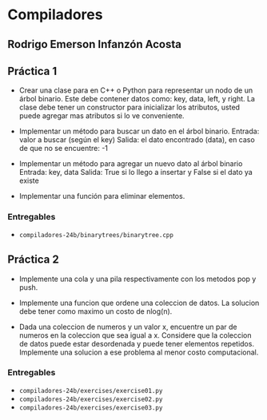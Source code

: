 # Compiladores

## Rodrigo Emerson Infanzón Acosta
  
## Práctica 1
- Crear una clase para en C++ o Python para representar un nodo de un
árbol binario. Este debe contener datos como: key, data, left, y right.
La clase debe tener un constructor para inicializar los atributos, usted
puede agregar mas atributos si lo ve conveniente.

- Implementar un método para buscar un dato en el árbol binario.
Entrada: valor a buscar (según el key)
Salida: el dato encontrado (data), en caso de que no se encuentre: -1

- Implementar un método para agregar un nuevo dato al árbol binario
Entrada: key, data
Salida: True si lo llego a insertar y False si el dato ya existe

- Implementar una función para eliminar elementos.
  
### Entregables
- `compiladores-24b/binarytrees/binarytree.cpp`

## Práctica 2
- Implemente una cola y una pila respectivamente con los metodos pop y push.

- Implemente una funcion que ordene una coleccion de datos. La solucion debe tener como maximo un costo de nlog(n).

- Dada una coleccion de numeros y un valor x, encuentre un par de numeros en la coleccion que sea igual a x. Considere que la coleccion de datos puede estar desordenada y puede tener elementos repetidos. Implemente una solucion a ese problema al menor costo computacional.

### Entregables
- `compiladores-24b/exercises/exercise01.py`
- `compiladores-24b/exercises/exercise02.py`
- `compiladores-24b/exercises/exercise03.py`